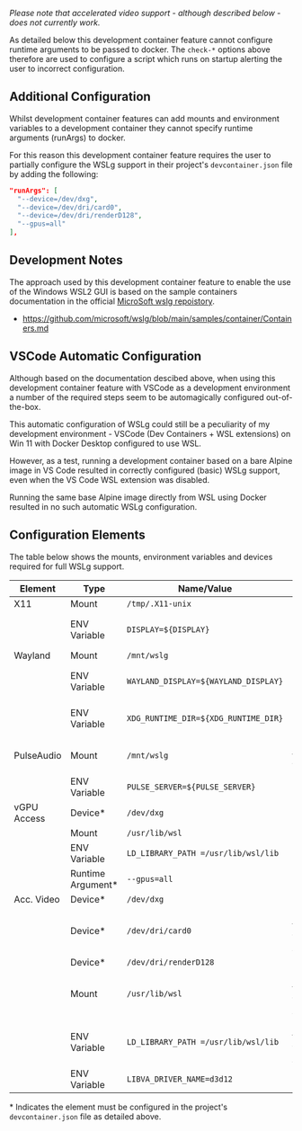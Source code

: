 _Please note that accelerated video support - although described below - does
not currently work._

As detailed below this development container feature cannot configure runtime
arguments to be passed to docker. The `check-*` options above therefore are used
to configure a script which runs on startup alerting the user to incorrect
configuration.

## Additional Configuration

Whilst development container features can add mounts and environment variables
to a development container they cannot specify runtime arguments (runArgs) to
docker.

For this reason this development container feature requires the user to
partially configure the WSLg support in their project's `devcontainer.json` file
by adding the following:

```json
"runArgs": [
  "--device=/dev/dxg",
  "--device=/dev/dri/card0",
  "--device=/dev/dri/renderD128",
  "--gpus=all"
],
```

## Development Notes

The approach used by this development container feature to enable the use of the
Windows WSL2 GUI is based on the sample containers documentation in the official
[MicroSoft wslg repoistory](https://github.com/microsoft/wslg/).

- https://github.com/microsoft/wslg/blob/main/samples/container/Containers.md

## VSCode Automatic Configuration

Although based on the documentation descibed above, when using this development
container feature with VSCode as a development environment a number of the
required steps seem to be automagically configured out-of-the-box.

This automatic configuration of WSLg could still be a peculiarity of my
development environment - VSCode (Dev Containers + WSL extensions) on Win 11
with Docker Desktop configured to use WSL.

However, as a test, running a development container based on a bare Alpine image
in VS Code resulted in correctly configured (basic) WSLg support, even when the
VS Code WSL extension was disabled.

Running the same base Alpine image directly from WSL using Docker resulted in no
such automatic WSLg configuration.

## Configuration Elements

The table below shows the mounts, environment variables and devices required for
full WSLg support.

|Element|Type|Name/Value|Note|
|-------|----|-----|----|
|X11|Mount|`/tmp/.X11-unix`||
||ENV Variable|`DISPLAY=${DISPLAY}`|Created by VS Code|
|Wayland|Mount|`/mnt/wslg`||
||ENV Variable|`WAYLAND_DISPLAY=${WAYLAND_DISPLAY}`|Created by VS Code|
||ENV Variable|`XDG_RUNTIME_DIR=${XDG_RUNTIME_DIR}`|Created by VS Code|
|PulseAudio|Mount|`/mnt/wslg`|Same as for Wayland|
||ENV Variable|`PULSE_SERVER=${PULSE_SERVER}`||
|vGPU Access|Device*|`/dev/dxg`||
||Mount|`/usr/lib/wsl`||
||ENV Variable|`LD_LIBRARY_PATH =/usr/lib/wsl/lib`||
||Runtime Argument*|`--gpus=all`||
|Acc. Video|Device*|`/dev/dxg`||
||Device*|`/dev/dri/card0`|Same as for vGPU Access|
||Device*|`/dev/dri/renderD128`||
||Mount|`/usr/lib/wsl`|Same as for vGPU Access|
||ENV Variable|`LD_LIBRARY_PATH =/usr/lib/wsl/lib`|Same as for vGPU Access|
||ENV Variable|`LIBVA_DRIVER_NAME=d3d12`||

\* Indicates the element must be configured in the project's `devcontainer.json`
file as detailed above.

<!-- markdownlint-disable-file MD041 -->

